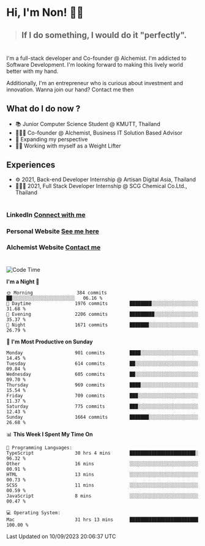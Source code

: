 # Hi, I'm Non! 🖐🏻

> ## If I do something, I would do it "perfectly".

#

I'm a full-stack developer and Co-founder @ Alchemist. I'm addicted to Software Development. I'm looking forward to making this lively world better with my hand.

Additionally, I'm an entrepreneur who is curious about investment and innovation. Wanna join our hand? Contact me then

## What do I do now ?

- 📚 Junior Computer Science Student @ KMUTT, Thailand
- 🧑🏻‍💻 Co-founder @ Alchemist, Business IT Solution Based Advisor
- 🌈 Expanding my perspective
- 🏋🏻 Working with myself as a Weight Lifter

## Experiences

- ⚙️ 2021, Back-end Developer Internship @ Artisan Digital Asia, Thailand
- 🧑🏻‍💻 2021, Full Stack Developer Internship @ SCG Chemical Co.Ltd., Thailand

#

### LinkedIn [Connect with me](https://www.linkedin.com/in/non-nontra/)

### Personal Website [See me here](https://nonnontra.com/)

### Alchemist Website [Contact me](https://alchemist-softwarehouse.co/)

#

<!--START_SECTION:waka-->
![Code Time](http://img.shields.io/badge/Code%20Time-3%2C061%20hrs%2022%20mins-blue)

**I'm a Night 🦉** 

```text
🌞 Morning                384 commits         ██░░░░░░░░░░░░░░░░░░░░░░░   06.16 % 
🌆 Daytime                1976 commits        ████████░░░░░░░░░░░░░░░░░   31.68 % 
🌃 Evening                2206 commits        █████████░░░░░░░░░░░░░░░░   35.37 % 
🌙 Night                  1671 commits        ███████░░░░░░░░░░░░░░░░░░   26.79 % 
```
📅 **I'm Most Productive on Sunday** 

```text
Monday                   901 commits         ████░░░░░░░░░░░░░░░░░░░░░   14.45 % 
Tuesday                  614 commits         ██░░░░░░░░░░░░░░░░░░░░░░░   09.84 % 
Wednesday                605 commits         ██░░░░░░░░░░░░░░░░░░░░░░░   09.70 % 
Thursday                 969 commits         ████░░░░░░░░░░░░░░░░░░░░░   15.54 % 
Friday                   709 commits         ███░░░░░░░░░░░░░░░░░░░░░░   11.37 % 
Saturday                 775 commits         ███░░░░░░░░░░░░░░░░░░░░░░   12.43 % 
Sunday                   1664 commits        ███████░░░░░░░░░░░░░░░░░░   26.68 % 
```


📊 **This Week I Spent My Time On** 

```text
💬 Programming Languages: 
TypeScript               30 hrs 4 mins       ████████████████████████░   96.32 % 
Other                    16 mins             ░░░░░░░░░░░░░░░░░░░░░░░░░   00.91 % 
HTML                     13 mins             ░░░░░░░░░░░░░░░░░░░░░░░░░   00.73 % 
SCSS                     11 mins             ░░░░░░░░░░░░░░░░░░░░░░░░░   00.59 % 
JavaScript               8 mins              ░░░░░░░░░░░░░░░░░░░░░░░░░   00.47 % 

💻 Operating System: 
Mac                      31 hrs 13 mins      █████████████████████████   100.00 % 
```


 Last Updated on 10/09/2023 20:06:37 UTC
<!--END_SECTION:waka-->
